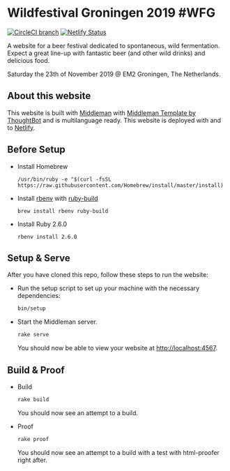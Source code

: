 # Wildfestival Groningen 2019 #WFG

[![CircleCI branch](https://img.shields.io/circleci/project/github/RonaldDijkstra/wildfestivalgroningen/master.svg)](https://circleci.com/gh/RonaldDijkstra/wildfestivalgroningen) [![Netlify Status](https://api.netlify.com/api/v1/badges/0a564ece-5dea-4338-b9b1-333824808bbb/deploy-status)](https://app.netlify.com/sites/wildfestivalgroningen/deploys)

A website for a beer festival dedicated to spontaneous, wild fermentation.
Expect a great line-up with fantastic beer (and other wild drinks) and delicious food.

Saturday the 23th of November 2019 @ EM2 Groningen, The Netherlands.

## About this website

This website is built with [Middleman](https://middlemanapp.com/) with [Middleman Template by ThoughtBot](https://github.com/thoughtbot/middleman-template) and is multilanguage ready. This website is deployed with and to [Netlify](https://www.netlify.com/).  

## Before Setup

-   Install Homebrew

    `/usr/bin/ruby -e "$(curl -fsSL https://raw.githubusercontent.com/Homebrew/install/master/install)`

-   Install [rbenv](https://github.com/rbenv/rbenv) with [ruby-build](https://github.com/rbenv/ruby-build)

    `brew install rbenv ruby-build`

-   Install Ruby 2.6.0

    `rbenv install 2.6.0`

## Setup & Serve

After you have cloned this repo, follow these steps to run the website:

-   Run the setup script to set up your machine with the necessary dependencies:

    ```bash
    bin/setup
    ```

-   Start the Middleman server.

    ```bash
    rake serve
    ```

    You should now be able to view your website at <http://localhost:4567>.

## Build & Proof

-   Build

    ```bash
    rake build
    ```

    You should now see an attempt to a build.

-   Proof

    ```bash
    rake proof
    ```

    You should now see an attempt to a build with a test with html-proofer right after.
